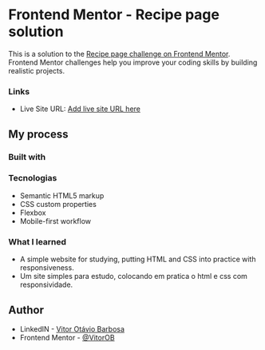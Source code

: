 # Frontend Mentor - Recipe page solution

This is a solution to the [Recipe page challenge on Frontend Mentor](https://www.frontendmentor.io/challenges/recipe-page-KiTsR8QQKm). Frontend Mentor challenges help you improve your coding skills by building realistic projects. 

### Links

- Live Site URL: [Add live site URL here](https://your-live-site-url.com)

## My process

### Built with
### Tecnologias

- Semantic HTML5 markup
- CSS custom properties
- Flexbox
- Mobile-first workflow

### What I learned

- A simple website for studying, putting HTML and CSS into practice with responsiveness.
- Um site simples para estudo, colocando em pratica o html e css com responsividade.

## Author

- LinkedIN - [Vitor Otávio Barbosa](https://www.linkedin.com/in/vitorobarbosa/)
- Frontend Mentor - [@VitorOB](https://www.frontendmentor.io/profile/VitorOB)
